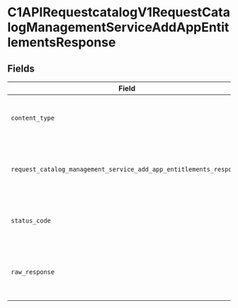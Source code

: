# C1APIRequestcatalogV1RequestCatalogManagementServiceAddAppEntitlementsResponse


## Fields

| Field                                                                                                                                                          | Type                                                                                                                                                           | Required                                                                                                                                                       | Description                                                                                                                                                    |
| -------------------------------------------------------------------------------------------------------------------------------------------------------------- | -------------------------------------------------------------------------------------------------------------------------------------------------------------- | -------------------------------------------------------------------------------------------------------------------------------------------------------------- | -------------------------------------------------------------------------------------------------------------------------------------------------------------- |
| `content_type`                                                                                                                                                 | *str*                                                                                                                                                          | :heavy_check_mark:                                                                                                                                             | HTTP response content type for this operation                                                                                                                  |
| `request_catalog_management_service_add_app_entitlements_response`                                                                                             | [Optional[shared.RequestCatalogManagementServiceAddAppEntitlementsResponse]](../../models/shared/requestcatalogmanagementserviceaddappentitlementsresponse.md) | :heavy_minus_sign:                                                                                                                                             | Empty response with a status code indicating success.                                                                                                          |
| `status_code`                                                                                                                                                  | *int*                                                                                                                                                          | :heavy_check_mark:                                                                                                                                             | HTTP response status code for this operation                                                                                                                   |
| `raw_response`                                                                                                                                                 | [requests.Response](https://requests.readthedocs.io/en/latest/api/#requests.Response)                                                                          | :heavy_check_mark:                                                                                                                                             | Raw HTTP response; suitable for custom response parsing                                                                                                        |